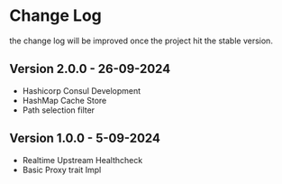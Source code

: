 # Change Log
the change log will be improved once the project hit the stable version.

## Version 2.0.0 - 26-09-2024

- Hashicorp Consul Development
- HashMap Cache Store
- Path selection filter

## Version 1.0.0 - 5-09-2024

- Realtime Upstream Healthcheck
- Basic Proxy trait Impl
